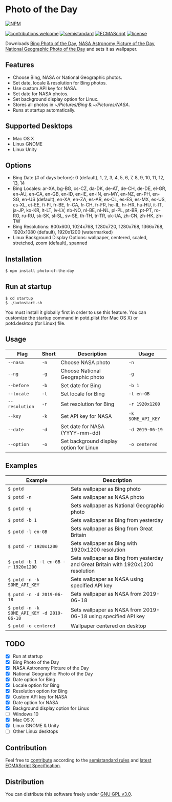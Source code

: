 # Photo of the Day

[![NPM](https://nodei.co/npm/photo-of-the-day.png)](https://nodei.co/npm/photo-of-the-day/)

[![contributions welcome](https://img.shields.io/badge/contributions-welcome-brightgreen.svg)](https://github.com/berkerol/photo-of-the-day/issues)
[![semistandard](https://img.shields.io/badge/code%20style-semistandard-brightgreen.svg)](https://github.com/Flet/semistandard)
[![ECMAScript](https://img.shields.io/badge/ECMAScript-latest-brightgreen.svg)](https://www.ecma-international.org/ecma-262)
[![license](https://img.shields.io/badge/license-GNU%20GPL%20v3.0-blue.svg)](https://github.com/berkerol/photo-of-the-day/blob/master/LICENSE)

Downloads [Bing Photo of the Day](https://www.bing.com), [NASA Astronomy Picture of the Day](https://apod.nasa.gov/apod/astropix.html), [National Geographic Photo of the Day](http://www.nationalgeographic.com/photography/photo-of-the-day) and sets it as wallpaper.

## Features

* Choose Bing, NASA or National Geographic photos.
* Set date, locale & resolution for Bing photos.
* Use custom API key for NASA.
* Set date for NASA photos.
* Set background display option for Linux.
* Stores all photos in _~/Pictures/Bing_ & _~/Pictures/NASA_.
* Runs at startup automatically.

## Supported Desktops

* Mac OS X
* Linux GNOME
* Linux Unity

## Options

* Bing Date (# of days before): 0 (default), 1, 2, 3, 4, 5, 6, 7, 8, 9, 10, 11, 12, 13, 14
* Bing Locales: ar-XA, bg-BG, cs-CZ, da-DK, de-AT, de-CH, de-DE, el-GR, en-AU, en-CA, en-GB, en-ID, en-IE, en-IN, en-MY, en-NZ, en-PH, en-SG, en-US (default), en-XA, en-ZA, es-AR, es-CL, es-ES, es-MX, es-US, es-XL, et-EE, fi-FI, fr-BE, fr-CA, fr-CH, fr-FR, he-IL, hr-HR, hu-HU, it-IT, ja-JP, ko-KR, lt-LT, lv-LV, nb-NO, nl-BE, nl-NL, pl-PL, pt-BR, pt-PT, ro-RO, ru-RU, sk-SK, sl-SL, sv-SE, th-TH, tr-TR, uk-UA, zh-CN, zh-HK, zh-TW
* Bing Resolutions: 800x600, 1024x768, 1280x720, 1280x768, 1366x768, 1920x1080 (default), 1920x1200 (watermarked)
* Linux Background Display Options: wallpaper, centered, scaled, stretched, zoom (default), spanned

## Installation

```
$ npm install photo-of-the-day
```

## Run at startup

```
$ cd startup
$ ./autostart.sh
```

You must install it globally first in order to use this feature. You can customize the startup command in potd.plist (for Mac OS X) or potd.desktop (for Linux) file.

## Usage

Flag | Short | Description | Usage
-----|-------|---------|------
`--nasa` | `-n` | Choose NASA photo | `-n`
`--ng` | `-g` | Choose National Geographic photo | `-g`
`--before` | `-b` | Set date for Bing | `-b 1`
`--locale` | `-l` | Set locale for Bing | `-l en-GB`
`--resolution` | `-r` | Set resolution for Bing | `-r 1920x1200`
`--key` | `-k` | Set API key for NASA | `-k SOME_API_KEY`
`--date` | `-d` | Set date for NASA (YYYY-mm-dd) | `-d 2019-06-19`
`--option` | `-o` | Set background display option for Linux | `-o centered`

## Examples

Example | Description
--------|------------
`$ potd` | Sets wallpaper as Bing photo
`$ potd -n` | Sets wallpaper as NASA photo
`$ potd -g` | Sets wallpaper as National Geographic photo
`$ potd -b 1` | Sets wallpaper as Bing from yesterday
`$ potd -l en-GB` | Sets wallpaper as Bing from Great Britain
`$ potd -r 1920x1200` | Sets wallpaper as Bing with 1920x1200 resolution
`$ potd -b 1 -l en-GB -r 1920x1200` | Sets wallpaper as Bing from yesterday and Great Britain with 1920x1200 resolution
`$ potd -n -k SOME_API_KEY` | Sets wallpaper as NASA using specified API key
`$ potd -n -d 2019-06-18` | Sets wallpaper as NASA from 2019-06-18
`$ potd -n -k SOME_API_KEY -d 2019-06-18` | Sets wallpaper as NASA from 2019-06-18 using specified API key
`$ potd -o centered` | Wallpaper centered on desktop

## TODO

* [x] Run at startup
* [x] Bing Photo of the Day
* [x] NASA Astronomy Picture of the Day
* [x] National Geographic Photo of the Day
* [x] Date option for Bing
* [x] Locale option for Bing
* [x] Resolution option for Bing
* [x] Custom API key for NASA
* [x] Date option for NASA
* [x] Background display option for Linux
* [ ] Windows 10
* [x] Mac OS X
* [x] Linux GNOME & Unity
* [ ] Other Linux desktops

## Contribution

Feel free to [contribute](https://github.com/berkerol/photo-of-the-day/issues) according to the [semistandard rules](https://github.com/Flet/semistandard) and [latest ECMAScript Specification](https://www.ecma-international.org/ecma-262).

## Distribution

You can distribute this software freely under [GNU GPL v3.0](https://github.com/berkerol/photo-of-the-day/blob/master/LICENSE).
